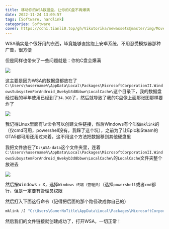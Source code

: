 ```yaml
---
title: 移动你的WSA数据盘，让你的C盘不再爆满
date: 2022-11-24 13:09:57
tags: [Software, hardlink]
categories: Software
cover: https://cdn1.tianli0.top/gh/Vikutorika/newassets@master/img/Move-your-wsa-data/explorer-20220830-181707.png
---
```


WSA确实是个很好用的东西，毕竟能够直接跑上安卓系统，不用忍受模拟器那种广告，很方便

但是同样也带来了一些问题就是：你的C盘会爆满

![](https://cdn1.tianli0.top/gh/Vikutorika/newassets@master/img/Move-your-wsa-data/explorer-20220830-181707.png)

这主要是因为WSA的数据盘都放在了`C:\Users\%username%\AppData\Local\Packages\MicrosoftCorporationII.WindowsSubsystemForAndroid_8wekyb3d8bbwe\LocalCache\`这个目录下，我的数据盘经过我的半年使用已经到了`34.3GB`了，然后就导致了我的C盘像上面那张图那样要炸了

![](https://cdn1.tianli0.top/gh/Vikutorika/newassets@master/img/Move-your-wsa-data/explorer-20221124-131312.png)

我记得Linux里面有`ln`命令可以创建文件链接，然后Windows有个叫做`mklink`的（仅cmd可用，powershell没有，我踩了这个坑），之前为了让Epic和Steam的GTA5都可用还用过来着，这不用这个方法把数据移到其他硬盘里

我把文件放在了`D:\WSA-data`这个文件夹里，连着`C:\Users\%username%\AppData\Local\Packages\MicrosoftCorporationII.WindowsSubsystemForAndroid_8wekyb3d8bbwe\LocalCache\`的`LocalCache`文件夹整个放进去

![](https://cdn1.tianli0.top/gh/Vikutorika/newassets@master/img/Move-your-wsa-data/explorer-20221124-131546.png)

然后按<kbd>Windows</kbd> + <kbd>X</kbd>，选择`Windows 终端（管理员）`（选择`powershell`或者`cmd`都行，但是一定要有管理员权限

然后打入下面这行命令（记得把后面的那个路径改成你自己的）

```powershell
mklink /J "C:\Users\GamerNoTitle\AppData\Local\Packages\MicrosoftCorporationII.WindowsSubsystemForAndroid_8wekyb3d8bbwe\LocalCache" "D:\WSA-data\LocalCache"
```

然后我们的文件链接就创建成功了，打开WSA，一切正常！
